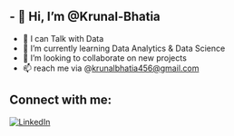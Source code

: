 ## - 👋 Hi, I’m @Krunal-Bhatia
- 👀 I can Talk with Data
- 🌱 I’m currently learning Data Analytics & Data Science
- 💞️ I’m looking to collaborate on new projects
- 📫 reach me via @krunalbhatia456@gmail.com

## Connect with me:
[![LinkedIn](https://img.shields.io/badge/-LinkedIn-0077B5?logo=linkedin&logoColor=white&style=flat-square)](https://www.linkedin.com/in/krunal-bhatia/)


<!---
Krunal-Bhatia/Krunal-Bhatia is a ✨ special ✨ repository because its `README.md` (this file) appears on your GitHub profile.
You can click the Preview link to take a look at your changes.
--->
